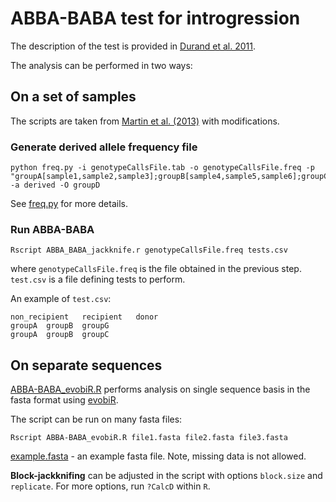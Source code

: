 # ABBA-BABA test for introgression


The description of the test is provided in [Durand et al. 2011](http://mbe.oxfordjournals.org/content/28/8/2239.short).

The analysis can be performed in two ways:

## On a set of samples

The scripts are taken from [Martin et al. (2013)](http://datadryad.org/resource/doi:10.5061/dryad.dk712) with modifications.

### Generate derived allele frequency file

```
python freq.py -i genotypeCallsFile.tab -o genotypeCallsFile.freq -p "groupA[sample1,sample2,sample3];groupB[sample4,sample5,sample6];groupC[sample7,sample8,sample9];groupD[sample10];groupG[sample11,sample12]" -a derived -O groupD
```

See [freq.py](freq.py) for more details.


### Run ABBA-BABA

```
Rscript ABBA_BABA_jackknife.r genotypeCallsFile.freq tests.csv 
```

where `genotypeCallsFile.freq` is the file obtained in the previous step. `test.csv` is a file defining tests to perform.
  
An example of `test.csv`:
```
non_recipient   recipient   donor
groupA	groupB	groupG
groupA	groupB	groupC

```

## On separate sequences


[ABBA-BABA_evobiR.R](ABBA-BABA_evobiR.R) performs analysis on single sequence basis in the fasta format using [evobiR](https://cran.r-project.org/web/packages/evobiR/index.html).

The script can be run on many fasta files:

```
Rscript ABBA-BABA_evobiR.R file1.fasta file2.fasta file3.fasta
```
[example.fasta](example.fasta) - an example fasta file. Note, missing data is not allowed.

**Block-jackknifing** can be adjusted in the script with options `block.size` and `replicate`. For more options, run `?CalcD` within `R`.

